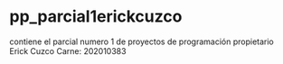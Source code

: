 # pp_parcial1erickcuzco
contiene el parcial numero 1 de proyectos de programación propietario Erick Cuzco Carne: 202010383
